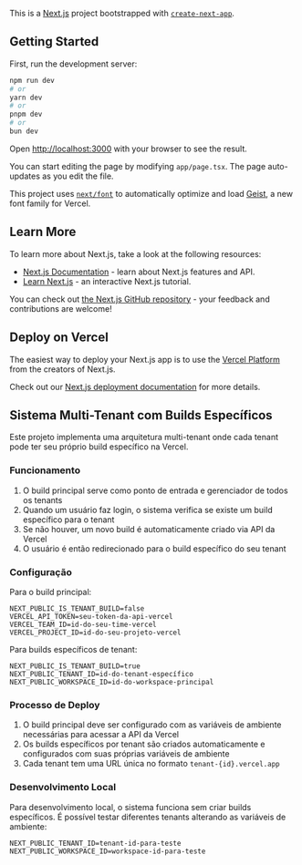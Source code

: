 This is a [Next.js](https://nextjs.org) project bootstrapped with [`create-next-app`](https://nextjs.org/docs/app/api-reference/cli/create-next-app).

## Getting Started

First, run the development server:

```bash
npm run dev
# or
yarn dev
# or
pnpm dev
# or
bun dev
```

Open [http://localhost:3000](http://localhost:3000) with your browser to see the result.

You can start editing the page by modifying `app/page.tsx`. The page auto-updates as you edit the file.

This project uses [`next/font`](https://nextjs.org/docs/app/building-your-application/optimizing/fonts) to automatically optimize and load [Geist](https://vercel.com/font), a new font family for Vercel.

## Learn More

To learn more about Next.js, take a look at the following resources:

- [Next.js Documentation](https://nextjs.org/docs) - learn about Next.js features and API.
- [Learn Next.js](https://nextjs.org/learn) - an interactive Next.js tutorial.

You can check out [the Next.js GitHub repository](https://github.com/vercel/next.js) - your feedback and contributions are welcome!

## Deploy on Vercel

The easiest way to deploy your Next.js app is to use the [Vercel Platform](https://vercel.com/new?utm_medium=default-template&filter=next.js&utm_source=create-next-app&utm_campaign=create-next-app-readme) from the creators of Next.js.

Check out our [Next.js deployment documentation](https://nextjs.org/docs/app/building-your-application/deploying) for more details.

## Sistema Multi-Tenant com Builds Específicos

Este projeto implementa uma arquitetura multi-tenant onde cada tenant pode ter seu próprio build específico na Vercel.

### Funcionamento

1. O build principal serve como ponto de entrada e gerenciador de todos os tenants
2. Quando um usuário faz login, o sistema verifica se existe um build específico para o tenant
3. Se não houver, um novo build é automaticamente criado via API da Vercel
4. O usuário é então redirecionado para o build específico do seu tenant

### Configuração

Para o build principal:

```
NEXT_PUBLIC_IS_TENANT_BUILD=false
VERCEL_API_TOKEN=seu-token-da-api-vercel
VERCEL_TEAM_ID=id-do-seu-time-vercel
VERCEL_PROJECT_ID=id-do-seu-projeto-vercel
```

Para builds específicos de tenant:

```
NEXT_PUBLIC_IS_TENANT_BUILD=true
NEXT_PUBLIC_TENANT_ID=id-do-tenant-específico
NEXT_PUBLIC_WORKSPACE_ID=id-do-workspace-principal
```

### Processo de Deploy

1. O build principal deve ser configurado com as variáveis de ambiente necessárias para acessar a API da Vercel
2. Os builds específicos por tenant são criados automaticamente e configurados com suas próprias variáveis de ambiente
3. Cada tenant tem uma URL única no formato `tenant-{id}.vercel.app`

### Desenvolvimento Local

Para desenvolvimento local, o sistema funciona sem criar builds específicos. É possível testar diferentes tenants alterando as variáveis de ambiente:

```
NEXT_PUBLIC_TENANT_ID=tenant-id-para-teste
NEXT_PUBLIC_WORKSPACE_ID=workspace-id-para-teste
```
